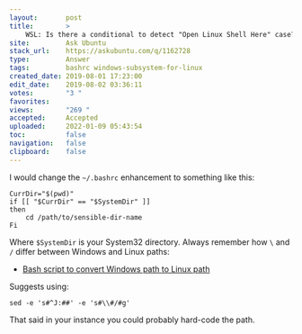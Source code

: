 ```yaml
---
layout:       post
title:        >
    WSL: Is there a conditional to detect "Open Linux Shell Here" case?
site:         Ask Ubuntu
stack_url:    https://askubuntu.com/q/1162728
type:         Answer
tags:         bashrc windows-subsystem-for-linux
created_date: 2019-08-01 17:23:00
edit_date:    2019-08-02 03:36:11
votes:        "3 "
favorites:    
views:        "269 "
accepted:     Accepted
uploaded:     2022-01-09 05:43:54
toc:          false
navigation:   false
clipboard:    false
---
```


<!-- Language-all: lang-bash -->

I would change the `~/.bashrc` enhancement to something like this:

``` 
CurrDir="$(pwd)"
if [[ "$CurrDir" == "$SystemDir" ]]
then
    cd /path/to/sensible-dir-name
Fi

```

Where `$SystemDir` is your System32 directory. Always remember how `\` and `/` differ between Windows and Linux paths:

- [Bash script to convert Windows path to Linux path][1]

Suggests using:

``` 
sed -e 's#^J:##' -e 's#\\#/#g'

```

That said in your instance you could probably hard-code the path.

  [1]: https://stackoverflow.com/questions/19999562/bash-script-to-convert-windows-path-to-linux-path
